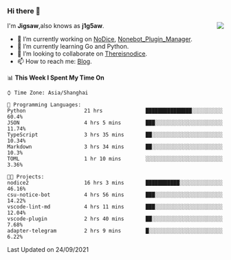 ### Hi there 👋

<a href="#">
  <img align="right" src="https://github-readme-stats.vercel.app/api?username=j1g5awi&count_private=true&show_icons=true&title_color=80070B&text_color=B3B3B3&bg_color=212121&icon_color=80070B" />
</a>

I'm **Jigsaw**,also knows as **j1g5aw**.

- 🔭 I’m currently working on [NoDice](https://github.com/thereisnodice/nodice2), [Nonebot_Plugin_Manager](https://github.com/Jigsaw111/nonebot_plugin_manager).
- 🌱 I’m currently learning Go and Python.
- 👯 I’m looking to collaborate on [Thereisnodice](https://github.com/thereisnodice).
- 📫 How to reach me: [Blog](https://blog.maddestroyer.xyz/).

<!--START_SECTION:waka-->
📊 **This Week I Spent My Time On** 

```text
⌚︎ Time Zone: Asia/Shanghai

💬 Programming Languages: 
Python                   21 hrs              ███████████████░░░░░░░░░░   60.4% 
JSON                     4 hrs 5 mins        ███░░░░░░░░░░░░░░░░░░░░░░   11.74% 
TypeScript               3 hrs 35 mins       ██░░░░░░░░░░░░░░░░░░░░░░░   10.34% 
Markdown                 3 hrs 34 mins       ██░░░░░░░░░░░░░░░░░░░░░░░   10.3% 
TOML                     1 hr 10 mins        ░░░░░░░░░░░░░░░░░░░░░░░░░   3.36%

🐱‍💻 Projects: 
nodice2                  16 hrs 3 mins       ███████████░░░░░░░░░░░░░░   46.16% 
csu-notice-bot           4 hrs 56 mins       ███░░░░░░░░░░░░░░░░░░░░░░   14.22% 
vscode-lint-md           4 hrs 11 mins       ███░░░░░░░░░░░░░░░░░░░░░░   12.04% 
vscode-plugin            2 hrs 40 mins       ██░░░░░░░░░░░░░░░░░░░░░░░   7.68% 
adapter-telegram         2 hrs 9 mins        █░░░░░░░░░░░░░░░░░░░░░░░░   6.22%

```


 Last Updated on 24/09/2021
<!--END_SECTION:waka-->
